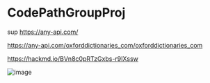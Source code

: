 # CodePathGroupProj
sup
https://any-api.com/

https://any-api.com/oxforddictionaries_com/oxforddictionaries_com


https://hackmd.io/BVn8c0pRTzGxbs-r9IXssw

![image](https://user-images.githubusercontent.com/72531321/112204109-af529d80-8be9-11eb-92c9-38fa9ad965a9.png)

